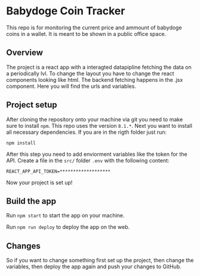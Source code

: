 # Babydoge Coin Tracker

This repo is for monitoring the current price and ammount of babydoge coins in a wallet. It is meant to be shown in a public office space.

## Overview

The project is a react app with a interagted datapipline fetching the data on a periodically lvl. To change the layout you have to change the react components looking like html. The backend fetching happens in the .jsx component. Here you will find the urls and variables.

## Project setup

After cloning the repository onto your machine via git you need to make sure to install `npm`. This repo uses the version `8.1.*`. Next you want to install all necessary dependencies. If you are in the rigth folder just run:

`npm install`

After this step you need to add enviorment variables like the token for the API. Create a file in the `src/` folder `.env` with the following content:

```
REACT_APP_API_TOKEN=*******************
```

Now your project is set up!

## Build the app

Run `npm start` to start the app on your machine.

Run `npm run deploy` to deploy the app on the web.

## Changes

So if you want to change something first set up the project, then change the variables, then deploy the app again and push your changes to GitHub.
